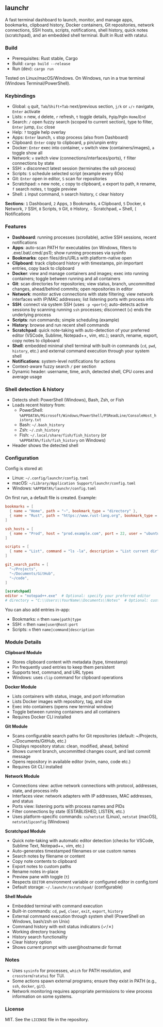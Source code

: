 ## launchr

A fast terminal dashboard to launch, monitor, and manage apps, bookmarks, clipboard history, Docker containers, Git repositories, network connections, SSH hosts, scripts, notifications, shell history, quick notes (scratchpad), and an embedded shell terminal. Built in Rust with ratatui.

### Build
- Prerequisites: Rust stable, Cargo
- Build: `cargo build --release`
- Run (dev): `cargo run`

Tested on Linux/macOS/Windows. On Windows, run in a true terminal (Windows Terminal/PowerShell).

### Keybindings
- Global: `q` quit, `Tab`/`Shift+Tab` next/previous section, `j/k` or `↓/↑` navigate, `Enter` activate
- Lists: `n` new, `d` delete, `r` refresh, `t` toggle details, `PgUp`/`PgDn` `Home`/`End`
- Search: `/` open fuzzy search (scoped to current section), type to filter, `Enter` jump, `Esc` close
- Help: `?` toggle help overlay
- Apps: `Enter` launch, `s` stop process (also from Dashboard)
- Clipboard: `Enter` copy to clipboard, `p` pin/unpin entry
- Docker: `Enter` exec into container, `v` switch view (containers/images), `a` toggle show all
- Network: `v` switch view (connections/interfaces/ports), `f` filter connections by state
- SSH: `x` disconnect latest session (terminates the ssh process)
- Scripts: `S` schedule selected script (example every 60s)
- Git: `Enter` open in editor, `S` scan for repositories
- Scratchpad: `n` new note, `c` copy to clipboard, `e` export to path, `R` rename, `f` search notes, `t` toggle preview
- Shell: `i` input command, `h` search history, `C` clear history

**Sections:** `1` Dashboard, `2` Apps, `3` Bookmarks, `4` Clipboard, `5` Docker, `6` Network, `7` SSH, `8` Scripts, `9` Git, `0` History, `-` Scratchpad, `=` Shell, `[` Notifications

### Features
- **Dashboard**: running processes (scrollable), active SSH sessions, recent notifications
- **Apps**: auto-scan PATH for executables (on Windows, filters to .exe/.bat/.cmd/.ps1); show running processes via sysinfo
- **Bookmarks**: open files/dirs/URLs with platform-native open
- **Clipboard**: track clipboard history with timestamps, pin important entries, copy back to clipboard
- **Docker**: view and manage containers and images; exec into running containers; toggle between running and all containers
- **Git**: scan directories for repositories; view status, branch, uncommitted changes, ahead/behind commits; open repositories in editor
- **Network**: monitor active connections with state filtering; view network interfaces with IP/MAC addresses; list listening ports with process info
- **SSH**: connect via system SSH (uses `-p <port>`); auto-detects active sessions by scanning running `ssh` processes; disconnect (`x`) ends the underlying process
- **Scripts**: run commands; simple scheduling (example)
- **History**: browse and run recent shell commands
- **Scratchpad**: quick note-taking with auto-detection of your preferred editor (VSCode, Sublime, Notepad++, vim, etc.); search, rename, export, copy notes to clipboard
- **Shell**: embedded minimal shell terminal with built-in commands (`cd`, `pwd`, `history`, etc.) and external command execution through your system shell
- **Notifications**: system-level notifications for actions
- Context-aware fuzzy search `/` per section
- Dynamic header: username, time, arch, detected shell, CPU cores and average usage

### Shell detection & history
- Detects shell: PowerShell (Windows), Bash, Zsh, or Fish
- Loads recent history from:
  - PowerShell: `%APPDATA%/Microsoft/Windows/PowerShell/PSReadLine/ConsoleHost_history.txt`
  - Bash: `~/.bash_history`
  - Zsh: `~/.zsh_history`
  - Fish: `~/.local/share/fish/fish_history` (or `%APPDATA%/fish/fish_history` on Windows)
- Header shows the detected shell

### Configuration
Config is stored at:
- Linux: `~/.config/launchr/config.toml`
- macOS: `~/Library/Application Support/launchr/config.toml`
- Windows: `%APPDATA%/launchr/config.toml`

On first run, a default file is created. Example:

```toml
bookmarks = [
  { name = "Home", path = "~", bookmark_type = "directory" },
  { name = "Rust", path = "https://www.rust-lang.org", bookmark_type = "url" },
]

ssh_hosts = [
  { name = "Prod", host = "prod.example.com", port = 22, user = "ubuntu" },
]

scripts = [
  { name = "List", command = "ls -la", description = "List current dir" },
]

git_search_paths = [
  "~/Projects",
  "~/Documents/GitHub",
  "~/code",
]

[scratchpad]
editor = "notepad++.exe"  # Optional: specify your preferred editor
# directory = "C:\\Users\\YourName\\Documents\\Notes"  # Optional: custom notes location
```

You can also add entries in-app:
- Bookmarks: `n` then `name|path|type`
- SSH: `n` then `name|user@host:port`
- Scripts: `n` then `name|command|description`

### Module Details

**Clipboard Module**
- Stores clipboard content with metadata (type, timestamp)
- Pin frequently used entries to keep them persistent
- Supports text, command, and URL types
- Windows: uses `clip` command for clipboard operations

**Docker Module**
- Lists containers with status, image, and port information
- Lists Docker images with repository, tag, and size
- Exec into containers (opens new terminal window)
- Toggle between running containers and all containers
- Requires Docker CLI installed

**Git Module**
- Scans configurable search paths for Git repositories (default: ~/Projects, ~/Documents/GitHub, etc.)
- Displays repository status: clean, modified, ahead, behind
- Shows current branch, uncommitted changes count, and last commit message
- Opens repository in available editor (nvim, nano, code etc.)
- Requires Git CLI installed

**Network Module**
- Connections view: active network connections with protocol, addresses, state, and process info
- Interfaces view: network adapters with IP addresses, MAC addresses, and status
- Ports view: listening ports with process names and PIDs
- Filter connections by state (ESTABLISHED, LISTEN, etc.)
- Uses platform-specific commands: `ss`/`netstat` (Linux), `netstat` (macOS), `netstat`/`ipconfig` (Windows)

**Scratchpad Module**
- Quick note-taking with automatic editor detection (checks for VSCode, Sublime Text, Notepad++, vim, etc.)
- Auto-generates timestamped filenames or use custom names
- Search notes by filename or content
- Copy note contents to clipboard
- Export notes to custom paths
- Rename notes in-place
- Preview pane with toggle (`t`)
- Respects `EDITOR` environment variable or configured editor in config.toml
- Default storage: `~/.launchr/scratchpad/` (configurable)

**Shell Module**
- Embedded terminal with command execution
- Built-in commands: `cd`, `pwd`, `clear`, `exit`, `export`, `history`
- External command execution through system shell (PowerShell on Windows, bash/zsh on Unix)
- Command history with exit status indicators (✓/✗)
- Working directory tracking
- History search functionality
- Clear history option
- Shows current prompt with user@hostname:dir format

### Notes
- Uses `sysinfo` for processes, `which` for PATH resolution, and `crossterm`/`ratatui` for TUI.
- Some actions spawn external programs; ensure they exist in PATH (e.g., `ssh`, `docker`, `git`).
- Network monitoring requires appropriate permissions to view process information on some systems.


### License
MIT. See the `LICENSE` file in the repository.

